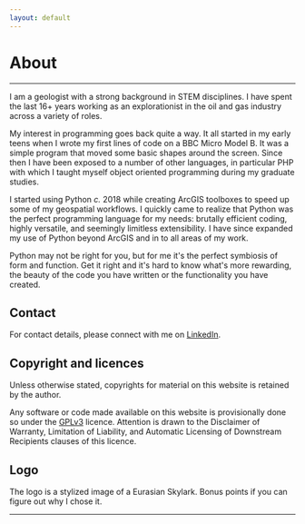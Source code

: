```yaml
---
layout: default
---
```


# About

---

I am a geologist with a strong background in STEM disciplines. I have spent the last 16+ years working as an explorationist in the oil and gas industry across a variety of roles.

My interest in programming goes back quite a way. It all started in my early teens when I wrote my first lines of code on a BBC Micro Model B. It was a simple program that moved some basic shapes around the screen. Since then I have been exposed to a number of other languages, in particular PHP with which I taught myself object oriented programming during my graduate studies.

I started using Python _c._ 2018 while creating ArcGIS toolboxes to speed up some of my geospatial workflows. I quickly came to realize that Python was the perfect programming language for my needs: brutally efficient coding, highly versatile, and seemingly limitless extensibility. I have since expanded my use of Python beyond ArcGIS and in to all areas of my work.

Python may not be right for you, but for me it's the perfect symbiosis of form and function. Get it right and it's hard to know what's more rewarding, the beauty of the code you have written or the functionality you have created.

## Contact

For contact details, please connect with me on [LinkedIn](https://www.linkedin.com/in/domenico-lodola).

## Copyright and licences

Unless otherwise stated, copyrights for material on this website is retained by the author.

Any software or code made available on this website is provisionally done so under the [GPLv3](https://www.gnu.org/licenses/gpl-3.0.html) licence. Attention is drawn to the Disclaimer of Warranty,  Limitation of Liability, and Automatic Licensing of Downstream Recipients clauses of this licence.

## Logo

The logo is a stylized image of a Eurasian Skylark. Bonus points if you can figure out why I chose it.

---
